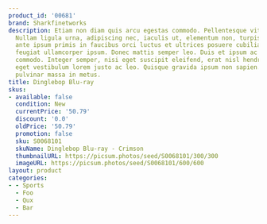 ```yaml
---
product_id: '00681'
brand: Sharkfinetworks
description: Etiam non diam quis arcu egestas commodo. Pellentesque vitae tellus.
  Nullam ligula urna, adipiscing nec, iaculis ut, elementum non, turpis. Vestibulum
  ante ipsum primis in faucibus orci luctus et ultrices posuere cubilia Curae; Pellentesque
  feugiat ullamcorper ipsum. Donec mattis semper leo. Duis et ipsum ac nisl laoreet
  commodo. Integer semper, nisi eget suscipit eleifend, erat nisl hendrerit justo,
  eget vestibulum lorem justo ac leo. Quisque gravida ipsum non sapien. Suspendisse
  pulvinar massa in metus.
title: Dinglebop Blu-ray
skus:
- available: false
  condition: New
  currentPrice: '50.79'
  discount: '0.0'
  oldPrice: '50.79'
  promotion: false
  sku: S0068101
  skuName: Dinglebop Blu-ray - Crimson
  thumbnailURL: https://picsum.photos/seed/S0068101/300/300
  imageURL: https://picsum.photos/seed/S0068101/600/600
layout: product
categories:
- - Sports
  - Foo
  - Qux
  - Bar
---
```

